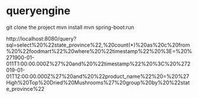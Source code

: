 # queryengine

git clone the project
mvn install
mvn spring-boot:run

http://localhost:8080/query?sql=select%20%22state_province%22,%20count(*)%20as%20c%20from%20%22foodmart%22%20where%20%22timestamp%22%20%3E=%20%271900-01-011T1:00:00.000Z%27%20and%20%22timestamp%22%20%3C%20%272019-01-01T12:00:00.000Z%27%20and%20%22product_name%22%20=%20%27High%20Top%20Dried%20Mushrooms%27%20group%20by%20%22state_province%22
